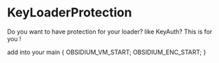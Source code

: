 # KeyLoaderProtection
Do you want to have protection for your loader? like KeyAuth? This is for you !

add into your main
{
	 OBSIDIUM_VM_START;
	 OBSIDIUM_ENC_START;
}
